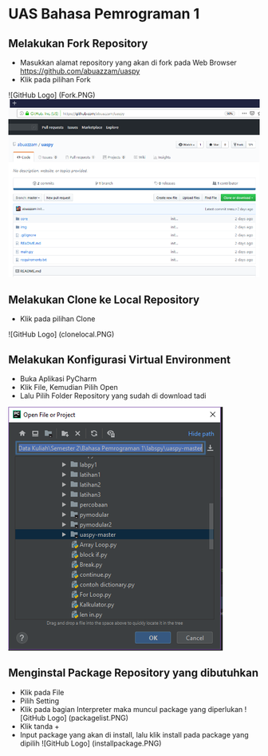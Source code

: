 # UAS Bahasa Pemrograman 1

## Melakukan Fork Repository

* Masukkan alamat repository yang akan di fork pada Web Browser https://github.com/abuazzam/uaspy
* Klik pada pilihan Fork

![GitHub Logo] (Fork.PNG)
![GitHub Logo](Fork.PNG)

## Melakukan Clone ke Local Repository

* Klik pada pilihan Clone

![GitHub Logo] (clonelocal.PNG)

## Melakukan Konfigurasi Virtual Environment

* Buka Aplikasi PyCharm
* Klik File, Kemudian Pilih Open
* Lalu Pilih Folder Repository yang sudah di download tadi

![GitHub Logo](konfigurasi.PNG)

## Menginstal Package Repository yang dibutuhkan

* Klik pada File
* Pilih Setting
* Klik pada bagian Interpreter maka muncul package yang diperlukan
![GitHub Logo] (packagelist.PNG)
* Klik tanda +
* Input package yang akan di install, lalu klik install pada package yang dipilih
![GitHub Logo] (installpackage.PNG)





